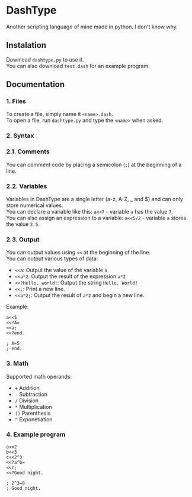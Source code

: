 # DashType
Another scripting language of mine made in python. I don't know why.

## Instalation
Download `dashtype.py` to use it.  
You can also download `test.dash` for an example program.

## Documentation
### 1. Files
To create a file, simply name it `<name>.dash`.  
To open a file, run `dashtype.py` and type the `<name>` when asked.

### 2. Syntax
### 2.1. Comments
You can comment code by placing a semicolon (`;`) at the beginning of a line.

### 2.2. Variables
Variables in DashType are a single letter (a-z, A-Z, _ and $) and can only store numerical values.  
You can declare a variable like this: `a<<7` - variable `a` has the value `7`.  
You can also assign an expression to a variable: `a<<5/2` - variable `a` stores the value `2.5`.

### 2.3. Output
You can output values using `<<` at the beginning of the line.  
You can output various types of data:
- `<<a`: Output the value of the variable `a`
- `<<a*2`: Output the result of the expression `a*2`
- `<<?Hello, world!`: Output the string `Hello, World!`
- `<<;`: Print a new line.
- `<<a*2;`: Output the result of `a*2` and begin a new line.
  
Example:
```
a<<5
<<?A=
<<a;
<<?end.

; A=5
; end.
```

### 3. Math
Supported math operands:
- `+` Addition
- `-` Subtraction
- `/` Division
- `*` Multiplication
- `()` Parenthesis
- `^` Exponetiation

### 4. Example program
```
a<<2
b<<3
c<<2^3
<<?a^b=
<<c;
<<?Good night.

; 2^3=8
; Good night.
```
